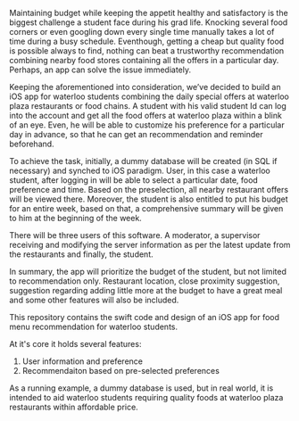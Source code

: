 

Maintaining budget while keeping the appetit healthy and satisfactory is the biggest challenge a student face during his grad life.
Knocking several food corners or even googling down every single time manually takes a lot of time during a busy schedule. 
Eventhough, getting a cheap but quality food is possible always to find, nothing can beat a trustworthy recommendation combining 
nearby food stores containing all the offers in a particular day. Perhaps, an app can solve the issue immediately. 

Keeping the aforementioned into consideration, we’ve decided to build an iOS app for waterloo students combining the daily special 
offers at waterloo plaza restaurants or food chains. A student with his valid student Id can log into the account and get all the 
food offers at waterloo plaza within a blink of an eye. Even, he will be able to customize his preference for a particular day in 
advance, so that he can get an recommendation and reminder beforehand. 

To achieve the task, initially, a dummy database will be created (in SQL if necessary) and synched to iOS paradigm. User, in this 
case a waterloo student, after logging in will be able to select a particular date, food preference and time. Based on the 
preselection, all nearby restaurant offers will be viewed there. Moreover, the student is also entitled to put his budget for an 
entire week, based on that, a comprehensive summary will be given to him at the beginning of the week. 

There will be three users of this software. A moderator, a supervisor receiving and modifying the server information as per the 
latest update from the restaurants and finally, the student. 

In summary, the app will prioritize the budget of the student, but not limited to recommendation only. Restaurant location, close 
proximity suggestion, suggestion regarding adding little more at the budget to have a great meal and some other features will also 
be included. 


This repository contains the swift code and design of an iOS app for food menu recommendation for waterloo students. 

At it's core it holds several features:
1. User information and preference
2. Recommendaiton based on pre-selected preferences

As a running example, a dummy database is used, but in real world, it is intended to aid waterloo students requiring quality foods at waterloo
plaza restaurants within affordable price. 